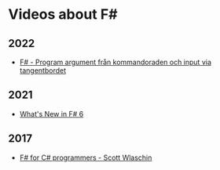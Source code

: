 # Videos about F#

## 2022

- [F# - Program argument från kommandoraden och input via tangentbordet](https://www.youtube.com/watch?v=gIEdNgsAlYA)

## 2021

- [What's New in F# 6](https://www.youtube.com/watch?v=jOrgDoMuFog)

## 2017

- [F# for C# programmers - Scott Wlaschin](https://www.youtube.com/watch?v=KPa8Yw_Navk)
